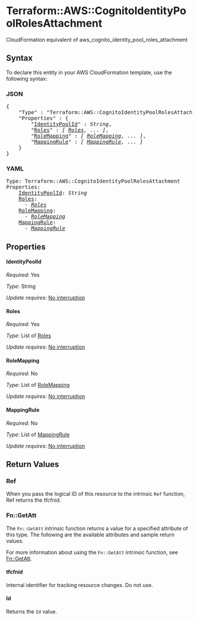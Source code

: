 # Terraform::AWS::CognitoIdentityPoolRolesAttachment

CloudFormation equivalent of aws_cognito_identity_pool_roles_attachment

## Syntax

To declare this entity in your AWS CloudFormation template, use the following syntax:

### JSON

<pre>
{
    "Type" : "Terraform::AWS::CognitoIdentityPoolRolesAttachment",
    "Properties" : {
        "<a href="#identitypoolid" title="IdentityPoolId">IdentityPoolId</a>" : <i>String</i>,
        "<a href="#roles" title="Roles">Roles</a>" : <i>[ <a href="roles.md">Roles</a>, ... ]</i>,
        "<a href="#rolemapping" title="RoleMapping">RoleMapping</a>" : <i>[ <a href="rolemapping.md">RoleMapping</a>, ... ]</i>,
        "<a href="#mappingrule" title="MappingRule">MappingRule</a>" : <i>[ <a href="mappingrule.md">MappingRule</a>, ... ]</i>
    }
}
</pre>

### YAML

<pre>
Type: Terraform::AWS::CognitoIdentityPoolRolesAttachment
Properties:
    <a href="#identitypoolid" title="IdentityPoolId">IdentityPoolId</a>: <i>String</i>
    <a href="#roles" title="Roles">Roles</a>: <i>
      - <a href="roles.md">Roles</a></i>
    <a href="#rolemapping" title="RoleMapping">RoleMapping</a>: <i>
      - <a href="rolemapping.md">RoleMapping</a></i>
    <a href="#mappingrule" title="MappingRule">MappingRule</a>: <i>
      - <a href="mappingrule.md">MappingRule</a></i>
</pre>

## Properties

#### IdentityPoolId

_Required_: Yes

_Type_: String

_Update requires_: [No interruption](https://docs.aws.amazon.com/AWSCloudFormation/latest/UserGuide/using-cfn-updating-stacks-update-behaviors.html#update-no-interrupt)

#### Roles

_Required_: Yes

_Type_: List of <a href="roles.md">Roles</a>

_Update requires_: [No interruption](https://docs.aws.amazon.com/AWSCloudFormation/latest/UserGuide/using-cfn-updating-stacks-update-behaviors.html#update-no-interrupt)

#### RoleMapping

_Required_: No

_Type_: List of <a href="rolemapping.md">RoleMapping</a>

_Update requires_: [No interruption](https://docs.aws.amazon.com/AWSCloudFormation/latest/UserGuide/using-cfn-updating-stacks-update-behaviors.html#update-no-interrupt)

#### MappingRule

_Required_: No

_Type_: List of <a href="mappingrule.md">MappingRule</a>

_Update requires_: [No interruption](https://docs.aws.amazon.com/AWSCloudFormation/latest/UserGuide/using-cfn-updating-stacks-update-behaviors.html#update-no-interrupt)

## Return Values

### Ref

When you pass the logical ID of this resource to the intrinsic `Ref` function, Ref returns the tfcfnid.

### Fn::GetAtt

The `Fn::GetAtt` intrinsic function returns a value for a specified attribute of this type. The following are the available attributes and sample return values.

For more information about using the `Fn::GetAtt` intrinsic function, see [Fn::GetAtt](https://docs.aws.amazon.com/AWSCloudFormation/latest/UserGuide/intrinsic-function-reference-getatt.html).

#### tfcfnid

Internal identifier for tracking resource changes. Do not use.

#### Id

Returns the <code>Id</code> value.

